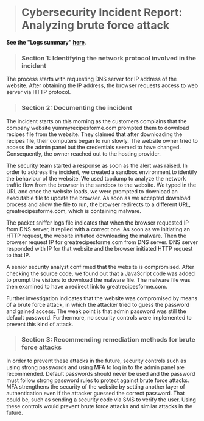 > # Cybersecurity Incident Report: Analyzing brute force attack

**See the "Logs summary" [here](https://docs.google.com/document/d/1HDAQTLSK5CyPLPHeLI0s75kNE-kA2kG0NFJoZlz0xCc/template/preview?resourcekey=0-vDSHnW4qKxOOQtsZeGRUeQ)**.

> ### Section 1: Identifying the network protocol involved in the incident

The process starts with requesting DNS server for IP address of the website. After obtaining the IP address, the browser requests access to web server via HTTP protocol. 

> ### Section 2: Documenting the incident 

The incident starts on this morning as the customers complains that the company website yummyrecipesforme.com prompted them to download recipes file from the website. They claimed that after downloading the recipes file, their computers began to run slowly. The website owner tried to access the admin panel but the credentials seemed to have changed. Consequently, the owner reached out to the hosting provider.  

The security team started a response as soon as the alert was raised. In order to address the incident, we created a sandbox environment to identify the behaviour of the website. We used tcpdump to analyze the network traffic flow from the browser in the sandbox to the website. We typed in the URL and once the website loads, we were prompted to download an executable file to update the browser. As soon as we accepted download process and allow the file to run, the browser redirects to a different URL,  greatrecipesforme.com, which is containing malware.

The packet sniffer logs file indicates that when the browser requested IP from DNS server, it replied with a correct one. As soon as we initiating an HTTP request, the website initiated downloading the malware. Then the browser request IP for greatrecipesforme.com from DNS server. DNS server responded with IP for that website and the browser initiated HTTP request to that IP.

A senior security analyst confirmed that the website is compromised. After checking the source code, we found out that a JavaScript code was added to prompt the visitors to download the malware file. The malware file was then examined to have a redirect link to greatrecipesforme.com.

Further investigation indicates that the website was compromised by means of a brute force attack, in which the attacker tried to guess the password and gained access. The weak point is that admin password was still the default password. Furthermore, no security controls were implemented to prevent this kind of attack. 

> ### Section 3: Recommending remediation methods for brute force attacks 

In order to prevent these attacks in the future, security controls such as using strong passwords and using MFA to log in to the admin panel are recommended. Default passwords should never be used and the password must follow strong password rules to protect against brute force attacks. MFA strengthens the security of the website by setting another layer of authentication even if the attacker guessed the correct password. That could be, such as sending a security code via SMS to verify the user. Using these controls would prevent brute force attacks and similar attacks in the future. 